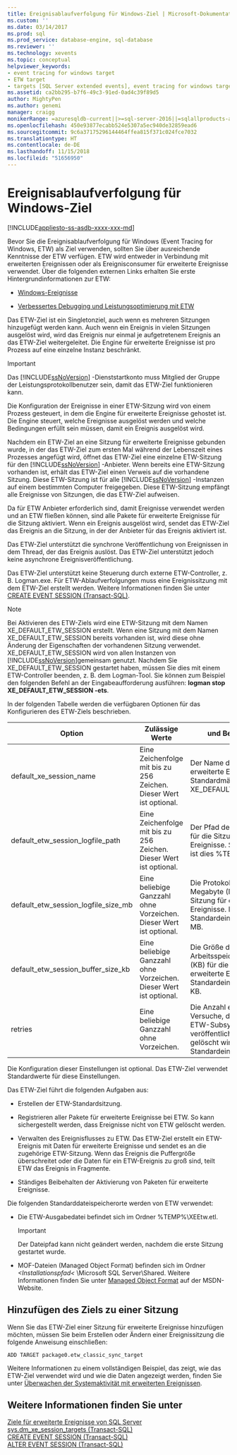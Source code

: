 ```yaml
---
title: Ereignisablaufverfolgung für Windows-Ziel | Microsoft-Dokumentation
ms.custom: ''
ms.date: 03/14/2017
ms.prod: sql
ms.prod_service: database-engine, sql-database
ms.reviewer: ''
ms.technology: xevents
ms.topic: conceptual
helpviewer_keywords:
- event tracing for windows target
- ETW target
- targets [SQL Server extended events], event tracing for windows target
ms.assetid: ca2bb295-b7f6-49c3-91ed-0ad4c39f89d5
author: MightyPen
ms.author: genemi
manager: craigg
monikerRange: =azuresqldb-current||>=sql-server-2016||=sqlallproducts-allversions||>=sql-server-linux-2017||=azuresqldb-mi-current
ms.openlocfilehash: 450e93877ecabb524e5307a5ec940de32859ead6
ms.sourcegitcommit: 9c6a37175296144464ffea815f371c024fce7032
ms.translationtype: HT
ms.contentlocale: de-DE
ms.lasthandoff: 11/15/2018
ms.locfileid: "51656950"
---
```

# <a name="event-tracing-for-windows-target"></a>Ereignisablaufverfolgung für Windows-Ziel
[!INCLUDE[appliesto-ss-asdb-xxxx-xxx-md](../../includes/appliesto-ss-asdb-xxxx-xxx-md.md)]

  Bevor Sie die Ereignisablaufverfolgung für Windows (Event Tracing for Windows, ETW) als Ziel verwenden, sollten Sie über ausreichende Kenntnisse der ETW verfügen. ETW wird entweder in Verbindung mit erweiterten Ereignissen oder als Ereignisconsumer für erweiterte Ereignisse verwendet. Über die folgenden externen Links erhalten Sie erste Hintergrundinformationen zur ETW:  
  
-   [Windows-Ereignisse](https://go.microsoft.com/fwlink/?LinkId=92380)  
  
-   [Verbessertes Debugging und Leistungsoptimierung mit ETW](https://go.microsoft.com/fwlink/?LinkId=92381)  
  
 Das ETW-Ziel ist ein Singletonziel, auch wenn es mehreren Sitzungen hinzugefügt werden kann. Auch wenn ein Ereignis in vielen Sitzungen ausgelöst wird, wird das Ereignis nur einmal je aufgetretenem Ereignis an das ETW-Ziel weitergeleitet. Die Engine für erweiterte Ereignisse ist pro Prozess auf eine einzelne Instanz beschränkt.  
  
> [!IMPORTANT]  
>  Das [!INCLUDE[ssNoVersion](../../includes/ssnoversion-md.md)] -Dienststartkonto muss Mitglied der Gruppe der Leistungsprotokollbenutzer sein, damit das ETW-Ziel funktionieren kann.  
  
 Die Konfiguration der Ereignisse in einer ETW-Sitzung wird von einem Prozess gesteuert, in dem die Engine für erweiterte Ereignisse gehostet ist. Die Engine steuert, welche Ereignisse ausgelöst werden und welche Bedingungen erfüllt sein müssen, damit ein Ereignis ausgelöst wird.  
  
 Nachdem ein ETW-Ziel an eine Sitzung für erweiterte Ereignisse gebunden wurde, in der das ETW-Ziel zum ersten Mal während der Lebenszeit eines Prozesses angefügt wird, öffnet das ETW-Ziel eine einzelne ETW-Sitzung für den [!INCLUDE[ssNoVersion](../../includes/ssnoversion-md.md)] -Anbieter. Wenn bereits eine ETW-Sitzung vorhanden ist, erhält das ETW-Ziel einen Verweis auf die vorhandene Sitzung. Diese ETW-Sitzung ist für alle [!INCLUDE[ssNoVersion](../../includes/ssnoversion-md.md)] -Instanzen auf einem bestimmten Computer freigegeben. Diese ETW-Sitzung empfängt alle Ereignisse von Sitzungen, die das ETW-Ziel aufweisen.  
  
 Da für ETW Anbieter erforderlich sind, damit Ereignisse verwendet werden und an ETW fließen können, sind alle Pakete für erweiterte Ereignisse für die Sitzung aktiviert. Wenn ein Ereignis ausgelöst wird, sendet das ETW-Ziel das Ereignis an die Sitzung, in der der Anbieter für das Ereignis aktiviert ist.  
  
 Das ETW-Ziel unterstützt die synchrone Veröffentlichung von Ereignissen in dem Thread, der das Ereignis auslöst. Das ETW-Ziel unterstützt jedoch keine asynchrone Ereignisveröffentlichung.  
  
 Das ETW-Ziel unterstützt keine Steuerung durch externe ETW-Controller, z. B. Logman.exe. Für ETW-Ablaufverfolgungen muss eine Ereignissitzung mit dem ETW-Ziel erstellt werden. Weitere Informationen finden Sie unter [CREATE EVENT SESSION &#40;Transact-SQL&#41;](../../t-sql/statements/create-event-session-transact-sql.md).  
  
> [!NOTE]  
>  Bei Aktivieren des ETW-Ziels wird eine ETW-Sitzung mit dem Namen XE_DEFAULT_ETW_SESSION erstellt. Wenn eine Sitzung mit dem Namen XE_DEFAULT_ETW_SESSION bereits vorhanden ist, wird diese ohne Änderung der Eigenschaften der vorhandenen Sitzung verwendet. XE_DEFAULT_ETW_SESSION wird von allen Instanzen von [!INCLUDE[ssNoVersion](../../includes/ssnoversion-md.md)]gemeinsam genutzt. Nachdem Sie XE_DEFAULT_ETW_SESSION gestartet haben, müssen Sie dies mit einem ETW-Controller beenden, z. B. dem Logman-Tool. Sie können zum Beispiel den folgenden Befehl an der Eingabeaufforderung ausführen: **logman stop XE_DEFAULT_ETW_SESSION -ets**.  
  
 In der folgenden Tabelle werden die verfügbaren Optionen für das Konfigurieren des ETW-Ziels beschrieben.  
  
|Option|Zulässige Werte|und Beschreibung|  
|------------|--------------------|-----------------|  
|default_xe_session_name|Eine Zeichenfolge mit bis zu 256 Zeichen. Dieser Wert ist optional.|Der Name der Sitzung für erweiterte Ereignisse. Standardmäßig ist dies XE_DEFAULT_ETW_SESSION.|  
|default_etw_session_logfile_path|Eine Zeichenfolge mit bis zu 256 Zeichen. Dieser Wert ist optional.|Der Pfad der Protokolldatei für die Sitzung für erweiterte Ereignisse. Standardmäßig ist dies %TEMP%\XEEtw.etl.|  
|default_etw_session_logfile_size_mb|Eine beliebige Ganzzahl ohne Vorzeichen. Dieser Wert ist optional.|Die Protokolldateigröße in Megabyte (MB) für die Sitzung für erweiterte Ereignisse. Die Standardeinstellung ist 20 MB.|  
|default_etw_session_buffer_size_kb|Eine beliebige Ganzzahl ohne Vorzeichen. Dieser Wert ist optional.|Die Größe des Puffers im Arbeitsspeicher in Kilobyte (KB) für die Sitzung für erweiterte Ereignisse. Die Standardeinstellung ist 128 KB.|  
|retries|Eine beliebige Ganzzahl ohne Vorzeichen.|Die Anzahl erneuter Versuche, das Ereignis im ETW-Subsystem zu veröffentlichen, bevor es gelöscht wird. Die Standardeinstellung ist 0.|  
  
 Die Konfiguration dieser Einstellungen ist optional. Das ETW-Ziel verwendet Standardwerte für diese Einstellungen.  
  
 Das ETW-Ziel führt die folgenden Aufgaben aus:  
  
-   Erstellen der ETW-Standardsitzung.  
  
-   Registrieren aller Pakete für erweiterte Ereignisse bei ETW. So kann sichergestellt werden, dass Ereignisse nicht von ETW gelöscht werden.  
  
-   Verwalten des Ereignisflusses zu ETW. Das ETW-Ziel erstellt ein ETW-Ereignis mit Daten für erweiterte Ereignisse und sendet es an die zugehörige ETW-Sitzung. Wenn das Ereignis die Puffergröße überschreitet oder die Daten für ein ETW-Ereignis zu groß sind, teilt ETW das Ereignis in Fragmente.  
  
-   Ständiges Beibehalten der Aktivierung von Paketen für erweiterte Ereignisse.  
  
 Die folgenden Standarddateispeicherorte werden von ETW verwendet:  
  
-   Die ETW-Ausgabedatei befindet sich im Ordner %TEMP%\XEEtw.etl.  
  
    > [!IMPORTANT]  
    >  Der Dateipfad kann nicht geändert werden, nachdem die erste Sitzung gestartet wurde.  
  
-   MOF-Dateien (Managed Object Format) befinden sich im Ordner *<Installationspfad\<* \Microsoft SQL Server\Shared. Weitere Informationen finden Sie unter [Managed Object Format](https://go.microsoft.com/fwlink/?LinkId=92851) auf der MSDN-Website.  
  
## <a name="adding-the-target-to-a-session"></a>Hinzufügen des Ziels zu einer Sitzung  
 Wenn Sie das ETW-Ziel einer Sitzung für erweiterte Ereignisse hinzufügen möchten, müssen Sie beim Erstellen oder Ändern einer Ereignissitzung die folgende Anweisung einschließen:  
  
```  
ADD TARGET package0.etw_classic_sync_target  
```  
  
 Weitere Informationen zu einem vollständigen Beispiel, das zeigt, wie das ETW-Ziel verwendet wird und wie die Daten angezeigt werden, finden Sie unter [Überwachen der Systemaktivität mit erweiterten Ereignissen](../../relational-databases/extended-events/monitor-system-activity-using-extended-events.md).  
  
## <a name="see-also"></a>Weitere Informationen finden Sie unter  
 [Ziele für erweiterte Ereignisse von SQL Server](https://msdn.microsoft.com/library/e281684c-40d1-4cf9-a0d4-7ea1ecffa384)   
 [sys.dm_xe_session_targets &#40;Transact-SQL&#41;](../../relational-databases/system-dynamic-management-views/sys-dm-xe-session-targets-transact-sql.md)   
 [CREATE EVENT SESSION &#40;Transact-SQL&#41;](../../t-sql/statements/create-event-session-transact-sql.md)   
 [ALTER EVENT SESSION &#40;Transact-SQL&#41;](../../t-sql/statements/alter-event-session-transact-sql.md)  
  
  
